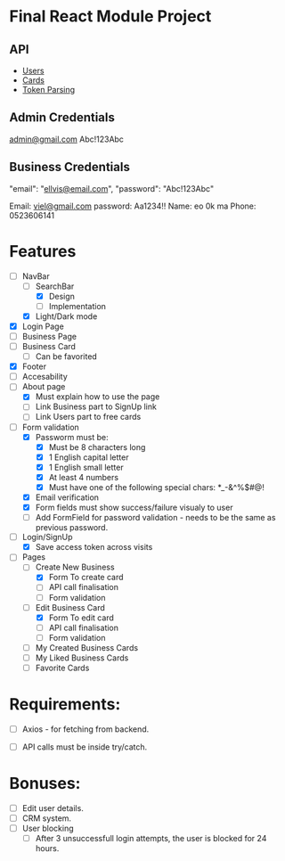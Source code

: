 # Final React Module Project

## API 
- [Users](https://documenter.getpostman.com/view/25008645/2s9YXcd5BL)
- [Cards](https://documenter.getpostman.com/view/25008645/2s9YXcd5BE)
- [Token Parsing](https://www.npmjs.com/package/jwt-decode)


## Admin Credentials
admin@gmail.com
Abc!123Abc

## Business Credentials
"email": "ellvis@email.com",
"password": "Abc!123Abc"

Email: viel@gmail.com
password: Aa1234!!
Name: eo 0k ma
Phone: 0523606141

# Features
- [ ] NavBar
    - [ ] SearchBar
        - [X] Design
        - [ ] Implementation
    - [X] Light/Dark mode
- [X] Login Page
- [ ] Business Page
- [ ] Business Card
    - [ ] Can be favorited
- [X] Footer
- [ ] Accesability 
- [ ] About page
    - [X] Must explain how to use the page
    - [ ] Link Business part to SignUp link
    - [ ] Link Users part to free cards
- [ ] Form validation
    - [X] Passworm must be:
        - [X] Must be 8 characters long
        - [X] 1 English capital letter 
        - [X] 1 English small letter
        - [X] At least 4 numbers
        - [X] Must have one of the following special chars: *_-&^%$#@!
    - [X] Email verification
    - [X] Form fields must show success/failure visualy to user
    - [ ] Add FormField for password validation - needs to be the same as previous password.
- [ ] Login/SignUp
    - [X] Save access token across visits
- [ ] Pages
    - [ ] Create New Business 
        - [X] Form To create card
        - [ ] API call finalisation
        - [ ] Form validation
    - [ ] Edit Business Card
        - [X] Form To edit card
        - [ ] API call finalisation
        - [ ] Form validation
    - [ ] My Created Business Cards 
    - [ ] My Liked Business Cards 
    - [ ] Favorite Cards

# Requirements:
- [ ] Axios - for fetching from backend.
- [ ] API calls must be inside try/catch.


# Bonuses:
- [ ] Edit user details.
- [ ] CRM system.
- [ ] User blocking
    - [ ] After 3 unsuccessfull login attempts, the user is blocked for 24 hours. 
